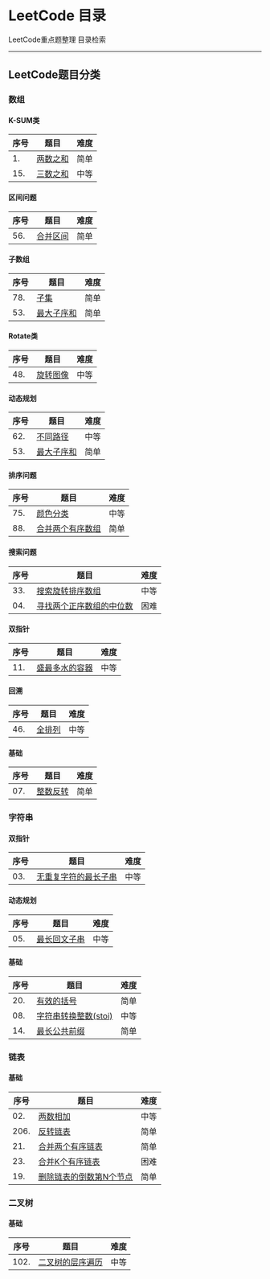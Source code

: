 # LeetCode 目录

LeetCode重点题整理  目录检索

---

## LeetCode题目分类

### 数组

#### K-SUM类

| 序号 | 题目                                                         | 难度 |
| ---- | ------------------------------------------------------------ | ---- |
| 1.   | [两数之和](https://github.com/Cynicsss/LeetCode/blob/master/%E6%95%B0%E7%BB%84/01two-sum.cpp) | 简单 |
| 15.  | [三数之和](https://github.com/Cynicsss/LeetCode/blob/master/%E6%95%B0%E7%BB%84/15-3sum.cpp) | 中等 |



#### 区间问题

| 序号 | 题目                                                         | 难度 |
| ---- | ------------------------------------------------------------ | ---- |
| 56.  | [合并区间](https://github.com/Cynicsss/LeetCode/blob/master/%E6%95%B0%E7%BB%84/56-merge-intervals.cpp) | 简单 |



#### 子数组

| 序号 | 题目                                                         | 难度 |
| ---- | ------------------------------------------------------------ | ---- |
| 78.  | [子集](https://github.com/Cynicsss/LeetCode/blob/master/%E6%95%B0%E7%BB%84/78-subsets.cpp) | 简单 |
| 53.  | [最大子序和](https://github.com/Cynicsss/LeetCode/blob/master/%E6%95%B0%E7%BB%84/53-maximum-subarray.cpp) | 简单 |



#### Rotate类

| 序号 | 题目                                                         | 难度 |
| ---- | ------------------------------------------------------------ | ---- |
| 48.  | [旋转图像](https://github.com/Cynicsss/LeetCode/blob/master/%E6%95%B0%E7%BB%84/48-rotate-image.cpp) | 中等 |



#### 动态规划

| 序号 | 题目                                                         | 难度 |
| ---- | ------------------------------------------------------------ | ---- |
| 62.  | [不同路径](https://github.com/Cynicsss/LeetCode/blob/master/%E6%95%B0%E7%BB%84/62-unique-paths.cpp) | 中等 |
| 53.  | [最大子序和](https://github.com/Cynicsss/LeetCode/blob/master/%E6%95%B0%E7%BB%84/53-maximum-subarray.cpp) | 简单 |



#### 排序问题

| 序号 | 题目                                                         | 难度 |
| ---- | ------------------------------------------------------------ | ---- |
| 75.  | [颜色分类](https://github.com/Cynicsss/LeetCode/blob/master/%E6%95%B0%E7%BB%84/75-sort-colors.cpp) | 中等 |
| 88.  | [合并两个有序数组](https://github.com/Cynicsss/LeetCode/blob/master/%E6%95%B0%E7%BB%84/88-merge-sorted-array.cpp) | 简单 |



#### 搜索问题

| 序号 | 题目                                                         | 难度 |
| ---- | ------------------------------------------------------------ | ---- |
| 33.  | [搜索旋转排序数组](https://github.com/Cynicsss/LeetCode/blob/master/%E6%95%B0%E7%BB%84/33-search-in-rotated-sorted-array.cpp) | 中等 |
| 04.  | [寻找两个正序数组的中位数](https://github.com/Cynicsss/LeetCode/blob/master/%E6%95%B0%E7%BB%84/04-median-of-two-sorted-arrays.cpp) | 困难 |



#### 双指针

| 序号 | 题目                                                         | 难度 |
| ---- | ------------------------------------------------------------ | ---- |
| 11.  | [盛最多水的容器](https://github.com/Cynicsss/LeetCode/blob/master/%E6%95%B0%E7%BB%84/11-container-with-most-water.cpp) | 中等 |



#### 回溯

| 序号 | 题目                                                         | 难度 |
| ---- | ------------------------------------------------------------ | ---- |
| 46.  | [全排列](https://github.com/Cynicsss/LeetCode/blob/master/%E6%95%B0%E7%BB%84/46-permutations.cpp) | 中等 |



#### 基础

| 序号 | 题目                                                         | 难度 |
| ---- | ------------------------------------------------------------ | ---- |
| 07.  | [整数反转](https://github.com/Cynicsss/LeetCode/blob/master/%E6%95%B0%E7%BB%84/07-reverse-integer.cpp) | 简单 |



### 字符串

#### 双指针

| 序号 | 题目                                                         | 难度 |
| ---- | ------------------------------------------------------------ | ---- |
| 03.  | [无重复字符的最长子串](https://github.com/Cynicsss/LeetCode/blob/master/%E5%AD%97%E7%AC%A6%E4%B8%B2/03-longest-substring-without-repeating-characters.cpp) | 中等 |

#### 动态规划

| 序号 | 题目                                                         | 难度 |
| ---- | ------------------------------------------------------------ | ---- |
| 05.  | [最长回文子串](https://github.com/Cynicsss/LeetCode/blob/master/%E5%AD%97%E7%AC%A6%E4%B8%B2/05-longest-palindromic-substring.cpp) | 中等 |



#### 基础

| 序号 | 题目                                                         | 难度 |
| ---- | ------------------------------------------------------------ | ---- |
| 20.  | [有效的括号](https://github.com/Cynicsss/LeetCode/blob/master/%E5%AD%97%E7%AC%A6%E4%B8%B2/20-valid-parentheses.cpp) | 简单 |
| 08.  | [字符串转换整数(stoi)](https://github.com/Cynicsss/LeetCode/blob/master/%E5%AD%97%E7%AC%A6%E4%B8%B2/08-string-to-integer-atoi.cpp) | 中等 |
| 14.  | [最长公共前缀](https://github.com/Cynicsss/LeetCode/blob/master/%E5%AD%97%E7%AC%A6%E4%B8%B2/14-longest-common-prefix.cpp) | 简单 |



### 链表

#### 基础

| 序号 | 题目                                                         | 难度 |
| ---- | ------------------------------------------------------------ | ---- |
| 02.  | [两数相加](https://github.com/Cynicsss/LeetCode/blob/master/%E9%93%BE%E8%A1%A8/02-add-two-numbers.cpp) | 中等 |
| 206. | [反转链表](https://github.com/Cynicsss/LeetCode/blob/master/%E9%93%BE%E8%A1%A8/206-reverse-linked-list.cpp) | 简单 |
| 21.  | [合并两个有序链表](https://github.com/Cynicsss/LeetCode/blob/master/%E9%93%BE%E8%A1%A8/21-merge-two-sorted-lists.cpp) | 简单 |
| 23.  | [合并K个有序链表](https://github.com/Cynicsss/LeetCode/blob/master/%E9%93%BE%E8%A1%A8/23-merge-k-sorted-lists.cpp) | 困难 |
| 19.  | [删除链表的倒数第N个节点](https://github.com/Cynicsss/LeetCode/blob/master/%E9%93%BE%E8%A1%A8/19-remove-nth-node-from-end-of-list.cpp) | 简单 |



### 二叉树

#### 基础

| 序号 | 题目                                                         | 难度 |
| ---- | ------------------------------------------------------------ | ---- |
| 102. | [二叉树的层序遍历](https://github.com/Cynicsss/LeetCode/blob/master/%E4%BA%8C%E5%8F%89%E6%A0%91/102-binary-tree-level-order-traversal.cpp) | 中等 |
